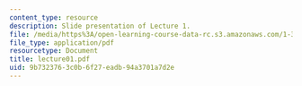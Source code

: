 ```yaml
---
content_type: resource
description: Slide presentation of Lecture 1.
file: /media/https%3A/open-learning-course-data-rc.s3.amazonaws.com/1-34-waste-containment-and-remediation-technology-spring-2004/9b7323763c0b6f27eadb94a3701a7d2e_lecture01.pdf
file_type: application/pdf
resourcetype: Document
title: lecture01.pdf
uid: 9b732376-3c0b-6f27-eadb-94a3701a7d2e
---
```

